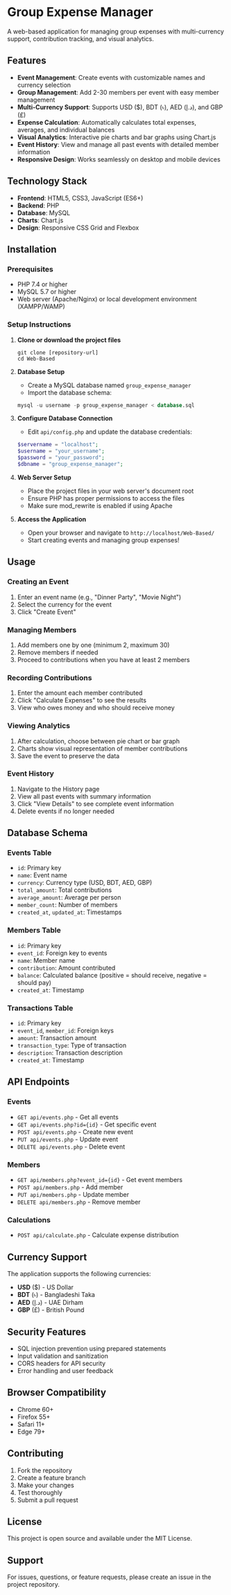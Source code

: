 # Group Expense Manager

A web-based application for managing group expenses with multi-currency support, contribution tracking, and visual analytics.

## Features

- **Event Management**: Create events with customizable names and currency selection
- **Group Management**: Add 2-30 members per event with easy member management
- **Multi-Currency Support**: Supports USD ($), BDT (৳), AED (د.إ), and GBP (£)
- **Expense Calculation**: Automatically calculates total expenses, averages, and individual balances
- **Visual Analytics**: Interactive pie charts and bar graphs using Chart.js
- **Event History**: View and manage all past events with detailed member information
- **Responsive Design**: Works seamlessly on desktop and mobile devices

## Technology Stack

- **Frontend**: HTML5, CSS3, JavaScript (ES6+)
- **Backend**: PHP
- **Database**: MySQL
- **Charts**: Chart.js
- **Design**: Responsive CSS Grid and Flexbox

## Installation

### Prerequisites

- PHP 7.4 or higher
- MySQL 5.7 or higher
- Web server (Apache/Nginx) or local development environment (XAMPP/WAMP)

### Setup Instructions

1. **Clone or download the project files**
   ```
   git clone [repository-url]
   cd Web-Based
   ```

2. **Database Setup**
   - Create a MySQL database named `group_expense_manager`
   - Import the database schema:
   ```sql
   mysql -u username -p group_expense_manager < database.sql
   ```

3. **Configure Database Connection**
   - Edit `api/config.php` and update the database credentials:
   ```php
   $servername = "localhost";
   $username = "your_username";
   $password = "your_password";
   $dbname = "group_expense_manager";
   ```

4. **Web Server Setup**
   - Place the project files in your web server's document root
   - Ensure PHP has proper permissions to access the files
   - Make sure mod_rewrite is enabled if using Apache

5. **Access the Application**
   - Open your browser and navigate to `http://localhost/Web-Based/`
   - Start creating events and managing group expenses!

## Usage

### Creating an Event

1. Enter an event name (e.g., "Dinner Party", "Movie Night")
2. Select the currency for the event
3. Click "Create Event"

### Managing Members

1. Add members one by one (minimum 2, maximum 30)
2. Remove members if needed
3. Proceed to contributions when you have at least 2 members

### Recording Contributions

1. Enter the amount each member contributed
2. Click "Calculate Expenses" to see the results
3. View who owes money and who should receive money

### Viewing Analytics

1. After calculation, choose between pie chart or bar graph
2. Charts show visual representation of member contributions
3. Save the event to preserve the data

### Event History

1. Navigate to the History page
2. View all past events with summary information
3. Click "View Details" to see complete event information
4. Delete events if no longer needed

## Database Schema

### Events Table
- `id`: Primary key
- `name`: Event name
- `currency`: Currency type (USD, BDT, AED, GBP)
- `total_amount`: Total contributions
- `average_amount`: Average per person
- `member_count`: Number of members
- `created_at`, `updated_at`: Timestamps

### Members Table
- `id`: Primary key
- `event_id`: Foreign key to events
- `name`: Member name
- `contribution`: Amount contributed
- `balance`: Calculated balance (positive = should receive, negative = should pay)
- `created_at`: Timestamp

### Transactions Table
- `id`: Primary key
- `event_id`, `member_id`: Foreign keys
- `amount`: Transaction amount
- `transaction_type`: Type of transaction
- `description`: Transaction description
- `created_at`: Timestamp

## API Endpoints

### Events
- `GET api/events.php` - Get all events
- `GET api/events.php?id={id}` - Get specific event
- `POST api/events.php` - Create new event
- `PUT api/events.php` - Update event
- `DELETE api/events.php` - Delete event

### Members
- `GET api/members.php?event_id={id}` - Get event members
- `POST api/members.php` - Add member
- `PUT api/members.php` - Update member
- `DELETE api/members.php` - Remove member

### Calculations
- `POST api/calculate.php` - Calculate expense distribution

## Currency Support

The application supports the following currencies:
- **USD** ($) - US Dollar
- **BDT** (৳) - Bangladeshi Taka
- **AED** (د.إ) - UAE Dirham
- **GBP** (£) - British Pound

## Security Features

- SQL injection prevention using prepared statements
- Input validation and sanitization
- CORS headers for API security
- Error handling and user feedback

## Browser Compatibility

- Chrome 60+
- Firefox 55+
- Safari 11+
- Edge 79+

## Contributing

1. Fork the repository
2. Create a feature branch
3. Make your changes
4. Test thoroughly
5. Submit a pull request

## License

This project is open source and available under the MIT License.

## Support

For issues, questions, or feature requests, please create an issue in the project repository.